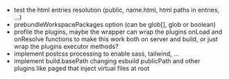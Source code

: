-   test the html entries resolution (public, name.html, html paths in entries, ...)
-   prebundleWorkspacePackages option (can be glob[], glob or boolean)
-   profile the plugins, maybe the wrapper can wrap the plugins onLoad and onResolve functions to make this work both on server and build, or just wrap the plugins executor methods?
-   implement postcss processing to enable sass, tailwind, ...
-   implement build.basePath changing esbuild publicPath and other plugins like paged that inject virtual files at root
